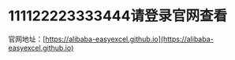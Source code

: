 # 111122223333444请登录官网查看
官网地址：[https://alibaba-easyexcel.github.io](https://alibaba-easyexcel.github.io)